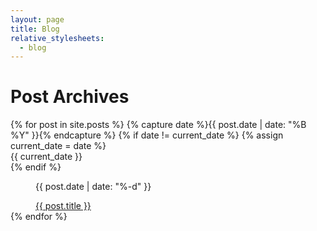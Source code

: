 ```yaml
---
layout: page
title: Blog
relative_stylesheets:
  - blog
---
```

# Post Archives

<dl>
{% for post in site.posts %}
	{% capture date %}{{ post.date | date: "%B %Y" }}{% endcapture %}
	{% if date != current_date %}
		{% assign current_date = date %}
		<dt>{{ current_date }}</dt>
	{% endif %}
	<dd>
		<p>{{ post.date | date: "%-d" }}</p>
		<a href="{{ post.url }}">{{ post.title }}</a>
	</dd>
{% endfor %}
</dl>
